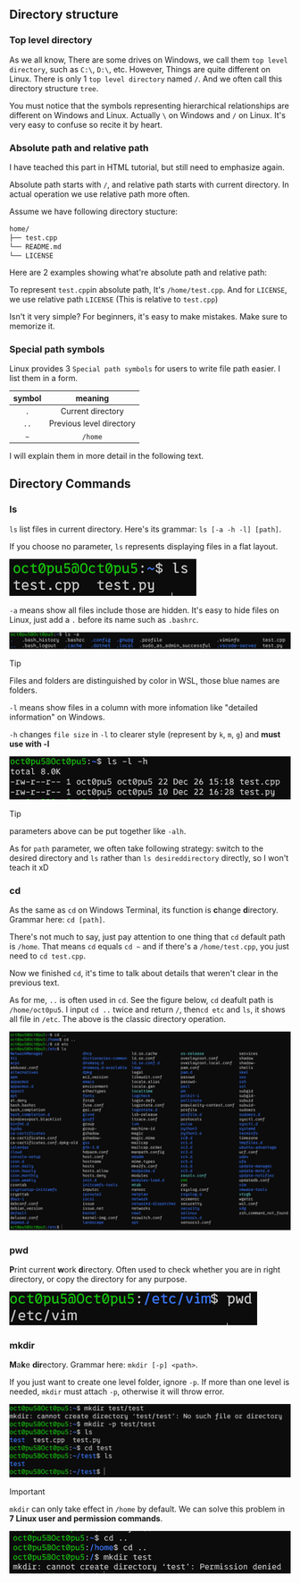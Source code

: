 ## Directory structure
### Top level directory
As we all know, There are some drives on Windows, we call them `top level directory`, such as `C:\`, `D:\`, etc. However, Things are quite different on Linux. There is only 1 `top level directory` named `/`. And we often call this directory structure `tree`.

You must notice that the symbols representing hierarchical relationships are different on Windows and Linux. Actually `\` on Windows and `/` on Linux. It's very easy to confuse so recite it by heart.

### Absolute path and relative path
I have teached this part in HTML tutorial, but still need to emphasize again.

Absolute path starts with `/`, and relative path starts with current directory. In actual operation we use relative path more often.

Assume we have following directory stucture:

```
home/
├── test.cpp
└── README.md
└── LICENSE
```

Here are 2 examples showing what're absolute path and relative path:

To represent `test.cpp`in absolute path, It's `/home/test.cpp`.
And for `LICENSE`, we use relative path `LICENSE` (This is relative to `test.cpp`)

Isn't it very simple? For beginners, it's easy to make mistakes. Make sure to memorize it.

### Special path symbols
Linux provides 3 `Special path symbols` for users to write file path easier. I list them in a form.

| symbol |         meaning          |
| :----: | :----------------------: |
|  `.`   |    Current directory     |
|  `..`  | Previous level directory |
|  `~`   |         `/home`          |

I will explain them in more detail in the following text.

## Directory Commands
### ls
`ls` list files in current directory. Here's its grammar: `ls [-a -h -l] [path]`.

If you choose no parameter, `ls` represents displaying files in a flat layout.

![](/assets/Linux/5%20Linux%20directory%20structure%20and%20command/1.png)

`-a` means show all files include those are hidden. It's easy to hide files on Linux, just add a `.` before its name such as `.bashrc`.

![](/assets/Linux/5%20Linux%20directory%20structure%20and%20command/2.png)

>[!TIP] 
>Files and folders are distinguished by color in WSL, those blue names are folders.

`-l` means show files in a column with more infomation like "detailed information" on Windows.

`-h` changes `file size` in `-l` to clearer style (represent by `k`, `m`, `g`) and **must use with -l**

![](/assets/Linux/5%20Linux%20directory%20structure%20and%20command/3.png)

>[!TIP] 
>parameters above can be put together like `-alh`.

As for `path` parameter, we often take following strategy: switch to the desired directory and `ls` rather than `ls desireddirectory` directly, so I won't teach it xD

###  cd
As the same as `cd` on Windows Terminal, its function is **c**hange **d**irectory. Grammar here: `cd [path]`.

There's not much to say, just pay attention to one thing that `cd` default path is `/home`. That means `cd` equals  `cd ~`  and if there's a `/home/test.cpp`, you just need to  `cd test.cpp`.

Now we finished `cd`, it's time to talk about details that weren't clear in the previous text. 

As for me, `..` is often used in `cd`. See the figure below, `cd` deafult path is `/home/oct0pu5`. I input `cd ..` twice and return `/`, then`cd etc` and `ls`, it shows all file in `/etc`. The above is the classic directory operation.

![](/assets/Linux/5%20Linux%20directory%20structure%20and%20command/4.png)

### pwd
**P**rint current **w**ork **d**irectory. Often used to check whether you are in right directory, or copy the directory for any purpose.

![](/assets/Linux/5%20Linux%20directory%20structure%20and%20command/5.png)

### mkdir
**M**a**k**e **dir**ectory. Grammar here: `mkdir [-p] <path>`.

If you just want to create one level folder, ignore `-p`. If more than one level is needed, `mkdir` must attach `-p`, otherwise it will throw error.

![](/assets/Linux/5%20Linux%20directory%20structure%20and%20command/6.png)

 >[!IMPORTANT]
 >`mkdir` can only take effect in `/home` by default. We can solve this problem in **7 Linux user and permission commands**.
 
![](/assets/Linux/5%20Linux%20directory%20structure%20and%20command/7.png)
